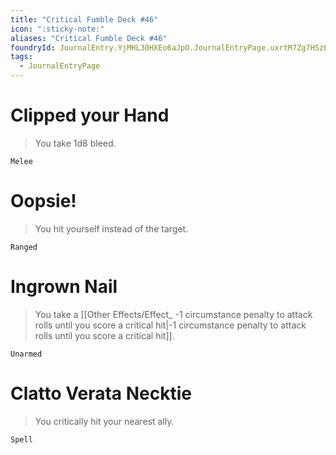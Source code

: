 ```yaml
---
title: "Critical Fumble Deck #46"
icon: ":sticky-note:"
aliases: "Critical Fumble Deck #46"
foundryId: JournalEntry.YjMHL30HXEo6aJpO.JournalEntryPage.uxrtM7Zg7HSzLogm
tags:
  - JournalEntryPage
---
```

# Clipped your Hand

> You take 1d8 bleed.

`Melee`

# Oopsie!

> You hit yourself instead of the target.

`Ranged`

# Ingrown Nail

> You take a [[Other Effects/Effect_ -1 circumstance penalty to attack rolls until you score a critical hit|-1 circumstance penalty to attack rolls until you score a critical hit]].

`Unarmed`

# Clatto Verata Necktie

> You critically hit your nearest ally.

`Spell`